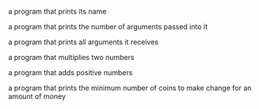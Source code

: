 a program that prints its name

a program that prints the number of arguments passed into it

a program that prints all arguments it receives

a program that multiplies two numbers

a program that adds positive numbers

a program that prints the minimum number of coins to make change for an amount of money
